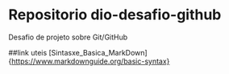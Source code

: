 # Repositorio dio-desafio-github
Desafio de projeto sobre Git/GitHub

##link uteis
[Sintasxe_Basica_MarkDown] {https://www.markdownguide.org/basic-syntax}
